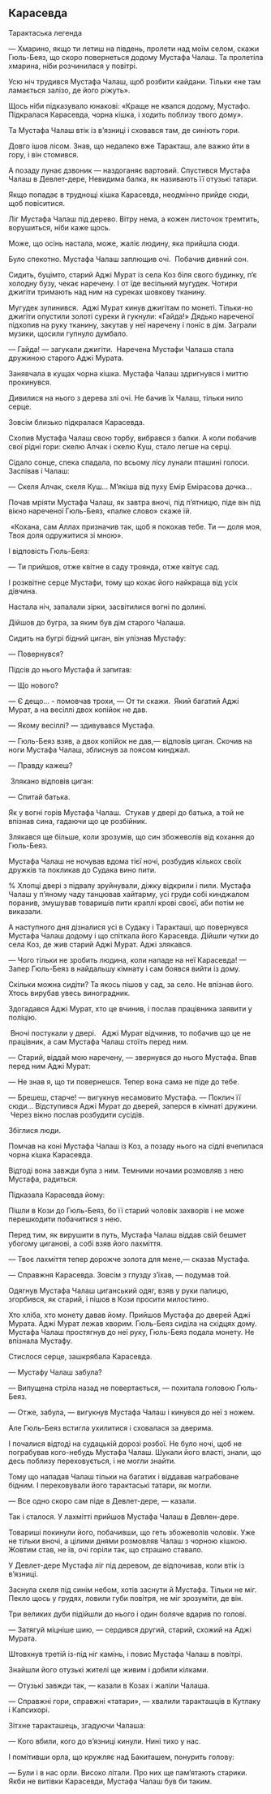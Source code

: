 ## Карасевда

Тарактаська легенда

— Хмарино, якщо ти летиш на південь, пролети над моїм селом, скажи Гюль-Беяз, що скоро повернеться додому Мустафа Чалаш.
Та пролетіла хмарина, ніби розчинилася у повітрі.

Усю ніч трудився Мустафа Чалаш, щоб розбити кайдани.
Тільки «не там ламається залізо, де його ріжуть».

Щось ніби підказувало юнакові: «Краще не квапся додому, Мустафо.
Підкралася Карасевда, чорна кішка, і ходить поблизу твого дому».

Та Мустафа Чалаш втік із в’язниці і сховався там, де синіють гори.

Довго ішов лісом.
Знав, що недалеко вже Таракташ, але важко йти в гору, і він стомився.

А позаду лунає дзвоник — наздоганяє вартовий.
Спустився Мустафа Чалаш в Девлет-дере, Невидима балка, як називають її отузькі татари.

Якщо попадає в труднощі кішка Карасевда, неодмінно прийде сюди, щоб повіситися.

Ліг Мустафа Чалаш під дерево.
Вітру нема, а кожен листочок тремтить, ворушиться, ніби каже щось.

Може, що осінь настала, може, жаліє людину, яка прийшла сюди.

Було спекотно.
Мустафа Чалаш заплющив очі.
 Побачив дивний сон.

Сидить, буцімто, старий Аджі Мурат із села Коз біля свого будинку, п’є холодну бузу, чекає наречену.
І от їде весільний мугудек. Чотири джигіти тримають над ним на суреках шовкову тканину.

Мугудек зупинився.
 Аджі Мурат кинув джигітам по монеті.
Тільки-но джигіти опустили золоті суреки й гукнули: «Гайда!»
Дядько нареченої підхопив на руку тканину, закутав у неї наречену і поніс в дім.
Заграли музики, щосили гупнуло думбало.

— Гайда! — загукали джигіти.
 Наречена Мустафи Чалаша стала дружиною старого Аджі Мурата.

Занявчала в кущах чорна кішка.
Мустафа Чалаш здригнувся і миттю прокинувся.

Дивилися на нього з дерева злі очі.
Не бачив їх Чалаш, тільки нило серце.

Зовсім близько підкралася Карасевда.

Схопив Мустафа Чалаш свою торбу, вибрався з балки. А коли побачив свої рідні гори: скелю Алчак і скелю Куш, стало легше на серці.

Сідало сонце, спека спадала, по всьому лісу лунали пташині голоси.
Заспівав і Чалаш:

— Скеля Алчак, скеля Куш...
М’якіша від пуху Емір Емірасова дочка...

Почав мріяти Мустафа Чалаш, як завтра вночі, під п’ятницю, піде він під вікно нареченої Гюль-Беяз, «палке слово» скаже їй.

 «Кохана, сам Аллах призначив так, щоб я покохав тебе.
Ти — доля моя,
Твоя доля одружитися зі мною».

І відповість Гюль-Беяз:

— Ти прийшов, отже квітне в саду троянда, отже квітує сад.

І розквітне серце Мустафи, тому що кохає його найкраща від усіх дівчина.

Настала ніч, запалали зірки, засвітилися вогні по долині.

Дійшов до бугра, за яким був дім старого Чалаша.

Сидить на бугрі бідний циган, він упізнав Мустафу:

— Повернувся?

Підсів до нього Мустафа й запитав:

— Що нового?

— Є дещо... - помовчав трохи, — От ти скажи.
 Який багатий Аджі Мурат, а на весіллі двох копійок не дав.

— Якому весіллі? — здивувався Мустафа.

— Гюль-Беяз взяв, а двох копійок не дав,— відповів циган.
Скочив на ноги Мустафа Чалаш, зблиснув за поясом кинджал.

— Правду кажеш?

 Злякано відповів циган:

— Спитай батька.

Як у вогні горів Мустафа Чалаш.
 Стукав у двері до батька, а той не впізнав сина, гадаючи що це розбійник.

Злякався ще більше, коли зрозумів, що син збожеволів від кохання до Гюль-Беяз.

Мустафа Чалаш не ночував вдома тієї ночі, розбудив кількох своїх дружків та покликав до Судака вино пити.

% Хлопці двері з підвалу зруйнували, діжку відкрили і пили.
Мустафа Чалаш у п’яному чаду танцював хайтарму, усі груди собі кинджалом поранив, змушував товаришів пити краплі крові своєї, аби потім не виказали.

А наступного дня дізналися усі в Судаку і Таракташі, що повернувся Мустафа Чалаш додому і що спіткала його Карасевда.
Дійшли чутки до села Коз, де жив старий Аджі Мурат.
Аджі злякався.

— Чого тільки не зробить людина, коли нападе на неї Карасевда! — Запер Гюль-Беяз в найдальшу кімнату і сам боявся вийти із дому.

Скільки можна сидіти?
Та якось пішов у сад, за село.
Не впізнав його.
Хтось вирубав увесь виноградник.

Здогадався Аджі Мурат, хто це вчинив, і послав працівника заявити у поліцію.

 Вночі постукали у двері.
 
Аджі Мурат відчинив, то побачив що це не працівник, а сам Мустафа Чалаш стоїть перед ним.

— Старий, віддай мою наречену, — звернувся до нього Мустафа.
Впав перед ним Аджі Мурат:

— Не знав я, що ти повернешся.
Тепер вона сама не піде до тебе.

— Брешеш, старче! — вигукнув несамовито Мустафа. — Поклич її сюди... Відступився Аджі Мурат до дверей, заперся в кімнаті дружини.
 Через вікно послав розбудити сусідів.

Збіглися люди.

Помчав на коні Мустафа Чалаш із Коз, а позаду нього на сідлі вчепилася чорна кішка Карасевда.

Відтоді вона завжди була з ним.
Темними ночами розмовляв з нею Мустафа, радиться.

Підказала Карасевда йому:

Пішли в Кози до Гюль-Беяз, бо її старий чоловік захворів і не може перешкодити побачитися з нею.

Перед тим, як вирушити в путь, Мустафа Чалаш віддав свій бешмет убогому циганові, а собі взяв його лахміття.

— Твоє лахміття тепер дорожче золота для мене,— сказав Мустафа.

— Справжня Карасевда.
Зовсім з глузду з’їхав, — подумав той.

Одягнув Мустафа Чалаш циганський одяг, взяв у руки палицю, згорбився, як старий, і пішов в Кози просити милостиню.

Хто хліба, хто монету давав йому.
Прийшов Мустафа до дверей Аджі Мурата.
Аджі Мурат лежав хворим.
Гюль-Беяз сиділа на східцях дому.
Мустафа Чалаш простягнув до неї руку, Гюль-Беяз подала монету.
Не впізнала Мустафу.

Стислося серце, зашкрябала Карасевда.

— Мустафу Чалаш забула?

— Випущена стріла назад не повертається, — похитала головою Гюль-Беяз.

— Отже, забула, — вигукнув Мустафа Чалаш і кинувся до неї з ножем.

Але Гюль-Беяз встигла ухилитися і сховалася за дверима.

І почалися відтоді на судацькій дорозі розбої.
Не було ночі, щоб не пограбував кого-небудь Мустафа Чалаш.
Шукали його власті, знали, що десь поблизу переховується, і не могли знайти.

Тому що нападав Чалаш тільки на багатих і віддавав награбоване бідним.
І переховували його тарактаські татари, як могли.

— Все одно скоро сам піде в Девлет-дере, — казали.

Так і сталося.
У лахмітті прийшов Мустафа Чалаш в Девлен-дере.

Товариші покинули його, побачивши, що геть збожеволів чоловік.
Уже не тільки вночі, а цілими днями розмовляв Чалаш з чорною кішкою.
Жовтим став, не їв, очі горіли так, що страшно ставало.

У Девлет-дере Мустафа ліг під деревом, де відпочивав, коли втік із в’язниці.

Заснула скеля під синім небом, хотів заснути й Мустафа.
Тільки не міг.
Пекло щось у грудях, ловили губи повітря, не міг зрозуміти, де він.

Три великих дуби підійшли до нього і один боляче вдарив по голові.

— Затягуй міцніше шию, — сердився другий, старий, схожий на Аджі Мурата.

Штовхнув третій із-під ніг камінь, і повис Мустафа Чалаш в повітрі.

Знайшли його отузькі жителі ще живим і добили кілками.

— Отузькі завжди так, — казали в Козах і жаліли Чалаша.

— Справжні гори, справжні «татари», — хвалили таракташців в Кутлаку і Капсихорі.

Зітхне таракташець, згадуючи Чалаша:

— Кого вбили, кого до в’язниці кинули.
Нині тихо у нас. 

І помітивши орла, що кружляє над Бакиташем, понурить голову:

— Були і в нас орли.
Високо літали.
Про них ще пам’ятають старики.
Якби не витівки Карасевди, Мустафа Чалаш був би таким.
